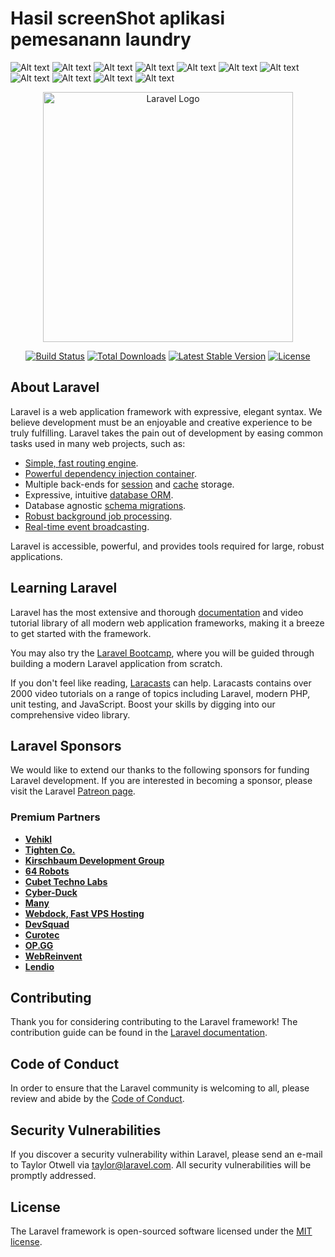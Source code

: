 <h1>Hasil screenShot aplikasi pemesanann laundry</h1>
<img title="a title" alt="Alt text" src="https://github.com/rizkifaizal/Pemesanan-laundry/assets/138428427/12af8dae-1d3c-4a78-9ae2-c11f8962d888">

<img title="a title" alt="Alt text" src="https://github.com/rizkifaizal/Pemesanan-laundry/assets/138428427/8ef009d5-67d0-4faa-821a-524f866e484e">

<img title="a title" alt="Alt text" src="https://github.com/rizkifaizal/Pemesanan-laundry/assets/138428427/57563328-baf1-4d09-b49d-cc68df1565e6">

<img title="a title" alt="Alt text" src="https://github.com/rizkifaizal/Pemesanan-laundry/assets/138428427/2a6b13b1-ceb2-4e97-ad7c-bccb22ca27b1">

<img title="a title" alt="Alt text" src="https://github.com/rizkifaizal/Pemesanan-laundry/assets/138428427/b174f2b9-f660-4e68-b8c2-1a2f1d7d7ff9">

<img title="a title" alt="Alt text" src="https://github.com/rizkifaizal/Pemesanan-laundry/assets/138428427/b60c4fae-36f8-42b8-8323-9a93be4f4669">

<img title="a title" alt="Alt text" src="https://github.com/rizkifaizal/Pemesanan-laundry/assets/138428427/2b1969d1-ed0f-4bff-86b0-88369d03e5e7">

<img title="a title" alt="Alt text" src="https://github.com/rizkifaizal/Pemesanan-laundry/assets/138428427/98930f2d-5c09-4180-b846-86e529d0aaac">

<img title="a title" alt="Alt text" src="https://github.com/rizkifaizal/Pemesanan-laundry/assets/138428427/b0ed45b5-5d72-47db-8e14-743b7a73dbad">

<img title="a title" alt="Alt text" src="https://github.com/rizkifaizal/Pemesanan-laundry/assets/138428427/6ee51287-144c-4e9b-913e-bcda7af43616">

<img title="a title" alt="Alt text" src="https://github.com/rizkifaizal/Pemesanan-laundry/assets/138428427/73c2cd41-e98c-45b2-862b-37fd8e812538">

<p align="center"><a href="https://laravel.com" target="_blank"><img src="https://raw.githubusercontent.com/laravel/art/master/logo-lockup/5%20SVG/2%20CMYK/1%20Full%20Color/laravel-logolockup-cmyk-red.svg" width="400" alt="Laravel Logo"></a></p>

<p align="center">
<a href="https://github.com/laravel/framework/actions"><img src="https://github.com/laravel/framework/workflows/tests/badge.svg" alt="Build Status"></a>
<a href="https://packagist.org/packages/laravel/framework"><img src="https://img.shields.io/packagist/dt/laravel/framework" alt="Total Downloads"></a>
<a href="https://packagist.org/packages/laravel/framework"><img src="https://img.shields.io/packagist/v/laravel/framework" alt="Latest Stable Version"></a>
<a href="https://packagist.org/packages/laravel/framework"><img src="https://img.shields.io/packagist/l/laravel/framework" alt="License"></a>
</p>

## About Laravel

Laravel is a web application framework with expressive, elegant syntax. We believe development must be an enjoyable and creative experience to be truly fulfilling. Laravel takes the pain out of development by easing common tasks used in many web projects, such as:

-   [Simple, fast routing engine](https://laravel.com/docs/routing).
-   [Powerful dependency injection container](https://laravel.com/docs/container).
-   Multiple back-ends for [session](https://laravel.com/docs/session) and [cache](https://laravel.com/docs/cache) storage.
-   Expressive, intuitive [database ORM](https://laravel.com/docs/eloquent).
-   Database agnostic [schema migrations](https://laravel.com/docs/migrations).
-   [Robust background job processing](https://laravel.com/docs/queues).
-   [Real-time event broadcasting](https://laravel.com/docs/broadcasting).

Laravel is accessible, powerful, and provides tools required for large, robust applications.

## Learning Laravel

Laravel has the most extensive and thorough [documentation](https://laravel.com/docs) and video tutorial library of all modern web application frameworks, making it a breeze to get started with the framework.

You may also try the [Laravel Bootcamp](https://bootcamp.laravel.com), where you will be guided through building a modern Laravel application from scratch.

If you don't feel like reading, [Laracasts](https://laracasts.com) can help. Laracasts contains over 2000 video tutorials on a range of topics including Laravel, modern PHP, unit testing, and JavaScript. Boost your skills by digging into our comprehensive video library.

## Laravel Sponsors

We would like to extend our thanks to the following sponsors for funding Laravel development. If you are interested in becoming a sponsor, please visit the Laravel [Patreon page](https://patreon.com/taylorotwell).

### Premium Partners

-   **[Vehikl](https://vehikl.com/)**
-   **[Tighten Co.](https://tighten.co)**
-   **[Kirschbaum Development Group](https://kirschbaumdevelopment.com)**
-   **[64 Robots](https://64robots.com)**
-   **[Cubet Techno Labs](https://cubettech.com)**
-   **[Cyber-Duck](https://cyber-duck.co.uk)**
-   **[Many](https://www.many.co.uk)**
-   **[Webdock, Fast VPS Hosting](https://www.webdock.io/en)**
-   **[DevSquad](https://devsquad.com)**
-   **[Curotec](https://www.curotec.com/services/technologies/laravel/)**
-   **[OP.GG](https://op.gg)**
-   **[WebReinvent](https://webreinvent.com/?utm_source=laravel&utm_medium=github&utm_campaign=patreon-sponsors)**
-   **[Lendio](https://lendio.com)**

## Contributing

Thank you for considering contributing to the Laravel framework! The contribution guide can be found in the [Laravel documentation](https://laravel.com/docs/contributions).

## Code of Conduct

In order to ensure that the Laravel community is welcoming to all, please review and abide by the [Code of Conduct](https://laravel.com/docs/contributions#code-of-conduct).

## Security Vulnerabilities

If you discover a security vulnerability within Laravel, please send an e-mail to Taylor Otwell via [taylor@laravel.com](mailto:taylor@laravel.com). All security vulnerabilities will be promptly addressed.

## License

The Laravel framework is open-sourced software licensed under the [MIT license](https://opensource.org/licenses/MIT).
